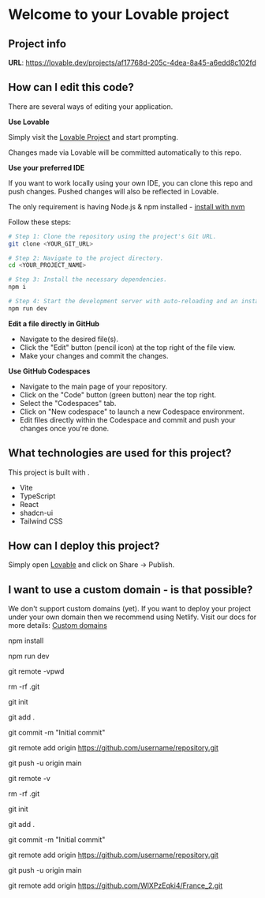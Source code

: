 # Welcome to your Lovable project

## Project info

**URL**: https://lovable.dev/projects/af17768d-205c-4dea-8a45-a6edd8c102fd

## How can I edit this code?

There are several ways of editing your application.

**Use Lovable**

Simply visit the [Lovable Project](https://lovable.dev/projects/af17768d-205c-4dea-8a45-a6edd8c102fd) and start prompting.

Changes made via Lovable will be committed automatically to this repo.

**Use your preferred IDE**

If you want to work locally using your own IDE, you can clone this repo and push changes. Pushed changes will also be reflected in Lovable.

The only requirement is having Node.js & npm installed - [install with nvm](https://github.com/nvm-sh/nvm#installing-and-updating)

Follow these steps:

```sh
# Step 1: Clone the repository using the project's Git URL.
git clone <YOUR_GIT_URL>

# Step 2: Navigate to the project directory.
cd <YOUR_PROJECT_NAME>

# Step 3: Install the necessary dependencies.
npm i

# Step 4: Start the development server with auto-reloading and an instant preview.
npm run dev
```

**Edit a file directly in GitHub**

- Navigate to the desired file(s).
- Click the "Edit" button (pencil icon) at the top right of the file view.
- Make your changes and commit the changes.

**Use GitHub Codespaces**

- Navigate to the main page of your repository.
- Click on the "Code" button (green button) near the top right.
- Select the "Codespaces" tab.
- Click on "New codespace" to launch a new Codespace environment.
- Edit files directly within the Codespace and commit and push your changes once you're done.

## What technologies are used for this project?

This project is built with .

- Vite
- TypeScript
- React
- shadcn-ui
- Tailwind CSS

## How can I deploy this project?

Simply open [Lovable](https://lovable.dev/projects/af17768d-205c-4dea-8a45-a6edd8c102fd) and click on Share -> Publish.

## I want to use a custom domain - is that possible?

We don't support custom domains (yet). If you want to deploy your project under your own domain then we recommend using Netlify. Visit our docs for more details: [Custom domains](https://docs.lovable.dev/tips-tricks/custom-domain/)
















npm install



npm run dev






git remote -vpwd


rm -rf .git


git init

git add .

git commit -m "Initial commit"

git remote add origin https://github.com/username/repository.git


git push -u origin main



git remote -v


rm -rf .git


git init

git add .

git commit -m "Initial commit"

git remote add origin https://github.com/username/repository.git


git push -u origin main

<!-- git remote add origin https://github.com/WlXPzEqki4/France_1.git -->



git remote add origin https://github.com/WlXPzEqki4/France_2.git